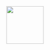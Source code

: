 <div align="center">
  <img src="https://media4.giphy.com/media/v1.Y2lkPTc5MGI3NjExazFyazQyZDJldmYzanQweXhqbDlqa3YzcWN4a2Y3emF5a2RrMm1vYSZlcD12MV9pbnRlcm5hbF9naWZfYnlfaWQmY3Q9Zw/zGfutPr2gc4l74bWO1/giphy.gif" width="100">
</div>
